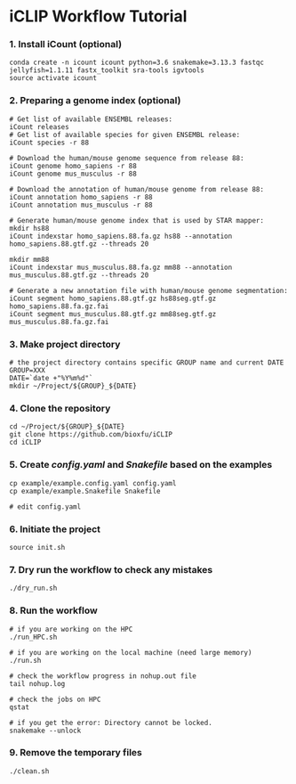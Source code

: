 # iCLIP Workflow Tutorial
### 1. Install iCount (optional)
```
conda create -n icount icount python=3.6 snakemake=3.13.3 fastqc jellyfish=1.1.11 fastx_toolkit sra-tools igvtools
source activate icount
```

### 2. Preparing a genome index (optional)
```
# Get list of available ENSEMBL releases:
iCount releases
# Get list of available species for given ENSEMBL release:
iCount species -r 88

# Download the human/mouse genome sequence from release 88:
iCount genome homo_sapiens -r 88
iCount genome mus_musculus -r 88

# Download the annotation of human/mouse genome from release 88:
iCount annotation homo_sapiens -r 88
iCount annotation mus_musculus -r 88

# Generate human/mouse genome index that is used by STAR mapper:
mkdir hs88
iCount indexstar homo_sapiens.88.fa.gz hs88 --annotation homo_sapiens.88.gtf.gz --threads 20

mkdir mm88
iCount indexstar mus_musculus.88.fa.gz mm88 --annotation mus_musculus.88.gtf.gz --threads 20

# Generate a new annotation file with human/mouse genome segmentation:
iCount segment homo_sapiens.88.gtf.gz hs88seg.gtf.gz homo_sapiens.88.fa.gz.fai 
iCount segment mus_musculus.88.gtf.gz mm88seg.gtf.gz mus_musculus.88.fa.gz.fai 
```

### 3. Make project directory
```
# the project directory contains specific GROUP name and current DATE
GROUP=XXX
DATE=`date +"%Y%m%d"`
mkdir ~/Project/${GROUP}_${DATE}
```

### 4. Clone the repository
```
cd ~/Project/${GROUP}_${DATE}
git clone https://github.com/bioxfu/iCLIP
cd iCLIP
```

### 5. Create *config.yaml* and *Snakefile* based on the examples
```
cp example/example.config.yaml config.yaml
cp example/example.Snakefile Snakefile

# edit config.yaml 
```

### 6. Initiate the project
```
source init.sh
```

### 7. Dry run the workflow to check any mistakes
```
./dry_run.sh
```

### 8. Run the workflow
```
# if you are working on the HPC
./run_HPC.sh

# if you are working on the local machine (need large memory)
./run.sh

# check the workflow progress in nohup.out file
tail nohup.log 

# check the jobs on HPC
qstat

# if you get the error: Directory cannot be locked.
snakemake --unlock 
```

### 9. Remove the temporary files
```
./clean.sh
```

